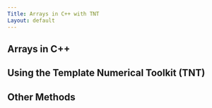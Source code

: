 ```yaml
---
Title: Arrays in C++ with TNT
Layout: default
---
```


## Arrays in C++

## Using the Template Numerical Toolkit (TNT)

## Other Methods


